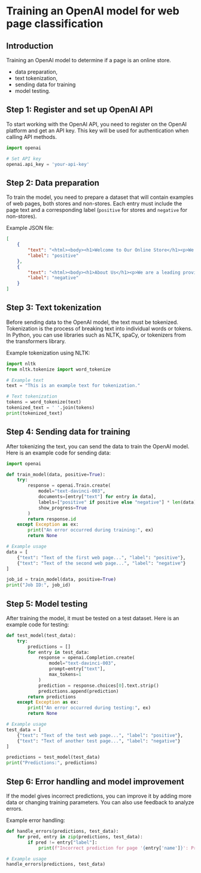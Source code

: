 # Training an OpenAI model for web page classification

## Introduction

Training an OpenAI model to determine if a page is an online store.

- data preparation,
- text tokenization,
- sending data for training
- model testing.

## Step 1: Register and set up OpenAI API

To start working with the OpenAI API, you need to register on the OpenAI platform and get an API key. This key will be used for authentication when calling API methods.

```python
import openai

# Set API key
openai.api_key = 'your-api-key'
```

## Step 2: Data preparation

To train the model, you need to prepare a dataset that will contain examples of web pages,
both stores and non-stores.
Each entry must include the page text and a corresponding label (`positive` for stores and `negative` for non-stores).

Example JSON file:

```json
[
    {
        "text": "<html><body><h1>Welcome to Our Online Store</h1><p>We offer a wide range of products at competitive prices. Visit our store today!</p></body></html>",
        "label": "positive"
    },
    {
        "text": "<html><body><h1>About Us</h1><p>We are a leading provider of quality services. Contact us for more information.</p></body></html>",
        "label": "negative"
    }
]
```

## Step 3: Text tokenization

Before sending data to the OpenAI model, the text must be tokenized.
Tokenization is the process of breaking text into individual words or tokens.
In Python, you can use libraries such as NLTK, spaCy, or tokenizers from the transformers library.

Example tokenization using NLTK:

```python
import nltk
from nltk.tokenize import word_tokenize

# Example text
text = "This is an example text for tokenization."

# Text tokenization
tokens = word_tokenize(text)
tokenized_text = ' '.join(tokens)
print(tokenized_text)
```

## Step 4: Sending data for training

After tokenizing the text, you can send the data to train the OpenAI model.
Here is an example code for sending data:

```python
import openai

def train_model(data, positive=True):
    try:
        response = openai.Train.create(
            model="text-davinci-003",
            documents=[entry["text"] for entry in data],
            labels=["positive" if positive else "negative"] * len(data),
            show_progress=True
        )
        return response.id
    except Exception as ex:
        print("An error occurred during training:", ex)
        return None

# Example usage
data = [
    {"text": "Text of the first web page...", "label": "positive"},
    {"text": "Text of the second web page...", "label": "negative"}
]

job_id = train_model(data, positive=True)
print("Job ID:", job_id)
```

## Step 5: Model testing

After training the model, it must be tested on a test dataset.
Here is an example code for testing:

```python
def test_model(test_data):
    try:
        predictions = []
        for entry in test_data:
            response = openai.Completion.create(
                model="text-davinci-003",
                prompt=entry["text"],
                max_tokens=1
            )
            prediction = response.choices[0].text.strip()
            predictions.append(prediction)
        return predictions
    except Exception as ex:
        print("An error occurred during testing:", ex)
        return None

# Example usage
test_data = [
    {"text": "Text of the test web page...", "label": "positive"},
    {"text": "Text of another test page...", "label": "negative"}
]

predictions = test_model(test_data)
print("Predictions:", predictions)
```

## Step 6: Error handling and model improvement

If the model gives incorrect predictions, you can improve it by
adding more data or changing training parameters. You can also use feedback to analyze errors.

Example error handling:

```python
def handle_errors(predictions, test_data):
    for pred, entry in zip(predictions, test_data):
        if pred != entry["label"]:
            print(f"Incorrect prediction for page '{entry['name']}': Predicted {pred}, Actual {entry['label']}")

# Example usage
handle_errors(predictions, test_data)
```